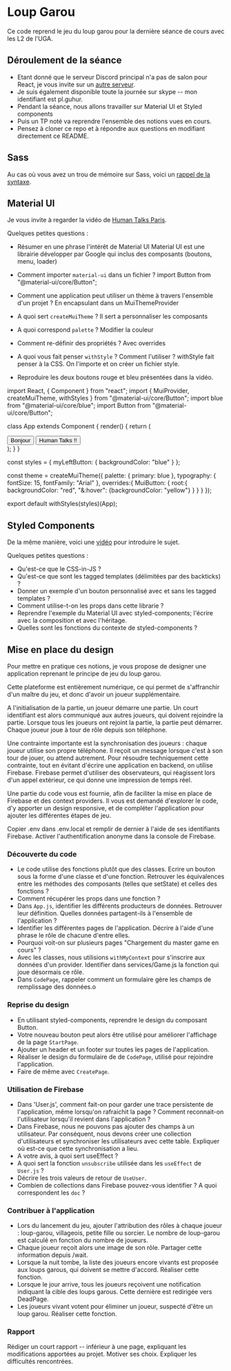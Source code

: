 # Loup Garou

Ce code reprend le jeu du loup garou pour la dernière séance de cours avec les L2 de l'UGA.

## Déroulement de la séance

- Etant donné que le serveur Discord principal n'a pas de salon pour React, je vous invite sur un [autre serveur](https://discord.gg/qk3TzeV).
- Je suis également disponible toute la journée sur skype -- mon identifiant est pl.guhur.
- Pendant la séance, nous allons travailler sur Material UI et Styled components
- Puis un TP noté va reprendre l'ensemble des notions vues en cours.
- Pensez à cloner ce repo et à répondre aux questions en modifiant directement ce README.

## Sass

Au cas où vous avez un trou de mémoire sur Sass, voici un [rappel de la syntaxe](https://devhints.io/sass).

## Material UI

Je vous invite à regarder la vidéo de [Human Talks Paris](https://www.youtube.com/watch?v=D3tB_DGgICE).


Quelques petites questions :

- Résumer en une phrase l'intérêt de Material UI 
Material UI est une librairie développer par Google qui inclus des composants (boutons, menu, loader)

- Comment importer `material-ui` dans un fichier ?
import Button from "@material-ui/core/Button";

- Comment une application peut utiliser un thème à travers l'ensemble d'un projet ?
En encapsulant dans un MuiThemeProvider

- A quoi sert `createMuiTheme` ?
Il sert a personnaliser les composants

- A quoi correspond `palette` ?
Modifier la couleur

- Comment re-définir des propriétés ?
Avec overrides

- A quoi vous fait penser `withStyle` ? Comment l'utiliser ?
withStyle fait penser à la CSS. On l'importe et on créer un fichier style.

- Reproduire les deux boutons rouge et bleu présentées dans la vidéo.

import React, { Component } from "react";
import { MuiProvider, createMuiTheme, withStyles } from "@material-ui/core/Button";
import blue from "@material-ui/core/blue";
import Button from "@material-ui/core/Button";

class App extends Component {
    render() {
        return (
            <MuiThemeProvider theme={theme}>
                <div>
                    <Button className={this.props.classes.myLeftButton}>Bonjour </Button>
                    <Button>Human Talks !!</Button>
                </div>
            </MuiThemeProvider>
            );
    }
}

const styles = {
    myLeftButton: {
        backgroundColor: "blue"
    }
};

const theme = createMuiTheme({
    palette: {
        primary: blue
    },
    typography: {
        fontSize: 15,
        fontFamily: "Arial"
    },
    overrides:{
        MuiButton: {
            root:{
                backgroundColor: "red",
                "&:hover": {backgroundColor: "yellow"}
            }
        }
    }
});

export default withStyles(styles)(App);


## Styled Components

De la même manière, voici une [vidéo](https://www.youtube.com/watch?v=mS0UKNBh-Ig) pour introduire le sujet.

Quelques petites questions :

- Qu'est-ce que le CSS-in-JS ?
- Qu'est-ce que sont les tagged templates (délimitées par des backticks) ?
- Donner un exemple d'un bouton personnalisé avec et sans les tagged templates ?
- Comment utilise-t-on les props dans cette librarie ?
- Reprendre l'exemple du Material UI avec styled-components; l'écrire avec la composition et avec l'héritage.
- Quelles sont les fonctions du contexte de styled-components ?


## Mise en place du design

Pour mettre en pratique ces notions, je vous propose de designer une application reprenant le principe de jeu du loup garou.

Cette plateforme est entièrement numérique, ce qui permet de s'affranchir d'un maître du jeu, et donc d'avoir un joueur supplémentaire.

A l'initialisation de la partie, un joueur démarre une partie. Un court identifiant est alors communiqué aux autres joueurs, qui doivent rejoindre la partie.
Lorsque tous les joueurs ont rejoint la partie, la partie peut démarrer. Chaque joueur joue à tour de rôle depuis son téléphone.

Une contrainte importante est la synchronisation des joueurs : chaque joueur utilise son propre téléphone. Il reçoit un message lorsque c'est à son tour de jouer, ou attend autrement. Pour résoudre techniquement cette contrainte, tout en évitant d'écrire une application en backend, on utilise Firebase. Firebase permet d'utiliser des observateurs, qui réagissent lors d'un appel extérieur, ce qui donne une impression de temps réel.

Une partie du code vous est fournie, afin de faciliter la mise en place de Firebase et des context providers. Il vous est demandé d'explorer le code, d'y apporter un design responsive, et de compléter l'application pour ajouter les différentes étapes de jeu.

Copier .env dans .env.local et remplir de dernier à l'aide de ses identifiants Firebase.
Activer l'authentification anonyme dans la console de Firebase.

### Découverte du code

- Le code utilise des fonctions plutôt que des classes. Ecrire un bouton sous la forme d'une classe et d'une fonction. Retrouver les équivalences entre les méthodes des composants (telles que setState) et celles des fonctions ?
- Comment récupérer les props dans une fonction ?
- Dans `App.js`, identifier les différents producteurs de données. Retrouver leur définition. Quelles données partagent-ils à l'ensemble de l'application ?
- Identifier les différentes pages de l'application. Décrire à l'aide d'une phrase le rôle de chacune d'entre elles.
- Pourquoi voit-on sur plusieurs pages "Chargement du master game en cours" ?
- Avec les classes, nous utilisions `withMyContext` pour s'inscrire aux données d'un provider. Identifier dans services/Game.js la fonction qui joue désormais ce rôle.
- Dans `CodePage`, rappeler comment un formulaire gère les champs de remplissage des données.o

### Reprise du design

- En utilisant styled-components, reprendre le design du composant Button.
- Votre nouveau bouton peut alors être utilisé pour améliorer l'affichage de la page `StartPage`.
- Ajouter un header et un footer sur toutes les pages de l'application. 
- Réaliser le design du formulaire de de `CodePage`, utilisé pour rejoindre l'application.
- Faire de même avec `CreatePage`.


### Utilisation de Firebase

- Dans 'User.js', comment fait-on pour garder une trace persistente de l'application, même lorsqu'on rafraichit la page ? Comment reconnait-on l'utilisateur lorsqu'il revient dans l'application ?
- Dans Firebase, nous ne pouvons pas ajouter des champs à un utilisateur. Par conséquent, nous devons créer une collection d'utilisateurs et synchroniser les utilisateurs avec cette table. Expliquer où est-ce que cette synchronisation a lieu.
- A votre avis, à quoi sert useEffect ?
- A quoi sert la fonction `unsubscribe` utilisée dans les `useEffect` de `User.js` ?
- Décrire les trois valeurs de retour de `UseUser`.
- Combien de collections dans Firebase pouvez-vous identifier ? A quoi correspondent les `doc` ?

### Contribuer à l'application

- Lors du lancement du jeu, ajouter l'attribution des rôles à chaque joueur : loup-garou, villageois, petite fille ou sorcier. Le nombre de loup-garou est calculé en fonction du nombre de joueurs.
- Chaque joueur reçoit alors une image de son rôle. Partager cette information depuis /wait.
- Lorsque la nuit tombe, la liste des joueurs encore vivants est proposée aux  loups garous, qui doivent se mettre d'accord. Réaliser cette fonction.
- Lorsque le jour arrive, tous les joueurs reçoivent une notification indiquant la cible des loups garous. Cette dernière est redirigée vers DeadPage.
- Les joueurs vivant votent pour éliminer un joueur, suspecté d'être un loup garou. Réaliser cette fonction.

### Rapport

Rédiger un court rapport -- inférieur à une page, expliquant les modifications apportées au projet. Motiver ses choix. Expliquer les difficultés rencontrées.

